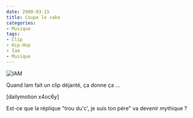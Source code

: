 ```yaml
---
date: 2008-03-15
title: Coupe le cake
categories:
- Musique
tags:
- Clip
- Hip-Hop
- Iam
- Musique
---
```

<img src="https://dlgjp9x71cipk.cloudfront.net/2008/03/iam.png" alt="IAM" />

Quand Iam fait un clip déjanté, ça donne ça ...

<!--more-->

[dailymotion x4oc6y]

Est-ce que la réplique "trou du'c', je suis ton père" va devenir mythique ?
